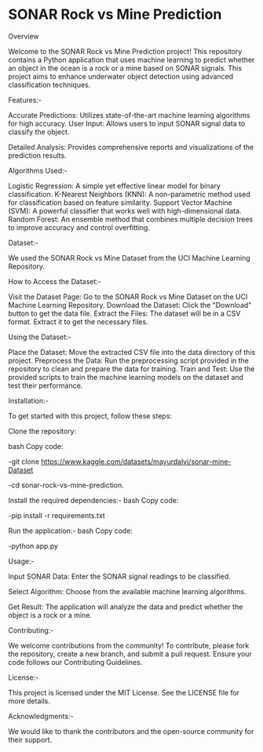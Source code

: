 
# SONAR Rock vs Mine Prediction

Overview

Welcome to the SONAR Rock vs Mine Prediction project! This repository contains a Python application that uses machine learning to predict whether an object in the ocean is a rock or a mine based on SONAR signals. This project aims to enhance underwater object detection using advanced classification techniques.

Features:-

Accurate Predictions: Utilizes state-of-the-art machine learning algorithms for high accuracy.
User Input: Allows users to input SONAR signal data to classify the object.

Detailed Analysis: Provides comprehensive reports and visualizations of the prediction results.

Algorithms Used:-

Logistic Regression: A simple yet effective linear model for binary classification.
K-Nearest Neighbors (KNN): A non-parametric method used for classification based on feature similarity.
Support Vector Machine (SVM): A powerful classifier that works well with high-dimensional data.
Random Forest: An ensemble method that combines multiple decision trees to improve accuracy and control overfitting.

Dataset:-

We used the SONAR Rock vs Mine Dataset from the UCI Machine Learning Repository.

How to Access the Dataset:-

Visit the Dataset Page: Go to the SONAR Rock vs Mine Dataset on the UCI Machine Learning Repository.
Download the Dataset: Click the "Download" button to get the data file.
Extract the Files: The dataset will be in a CSV format. Extract it to get the necessary files.

Using the Dataset:-

Place the Dataset: Move the extracted CSV file into the data directory of this project.
Preprocess the Data: Run the preprocessing script provided in the repository to clean and prepare the data for training.
Train and Test: Use the provided scripts to train the machine learning models on the dataset and test their performance.

Installation:-

To get started with this project, follow these steps:

Clone the repository:

bash
Copy code:

-git clone https://www.kaggle.com/datasets/mayurdalvi/sonar-mine-Dataset

-cd sonar-rock-vs-mine-prediction.

Install the required dependencies:-
bash
Copy code:

-pip install -r requirements.txt

Run the application:-
bash
Copy code:

-python app.py

Usage:-

Input SONAR Data: Enter the SONAR signal readings to be classified.

Select Algorithm: Choose from the available machine learning algorithms.

Get Result: The application will analyze the data and predict whether the object is a rock or a mine.

Contributing:-

We welcome contributions from the community! To contribute, please fork the repository, create a new branch, and submit a pull request. Ensure your code follows our Contributing Guidelines.

License:-

This project is licensed under the MIT License. See the LICENSE file for more details.

Acknowledgments:-

We would like to thank the contributors and the open-source community for their support.